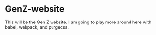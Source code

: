 # GenZ-website
This will be the Gen Z website. I am going to play more around here with babel, webpack, and purgecss. 
